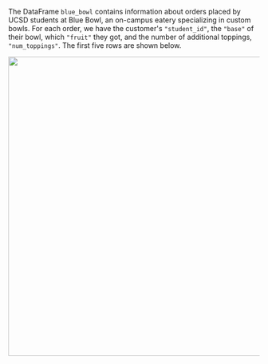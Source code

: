 The DataFrame `blue_bowl` contains information about orders placed by UCSD students at Blue Bowl, an on-campus eatery specializing in custom bowls. For each order, we have the customer's `"student_id"`, the `"base"` of their bowl, which `"fruit"` they got, and the number of additional toppings, `"num_toppings"`. The first five rows are shown below.

<center><img src="../../assets/images/wi25-quizzes/quiz2_bluebowl.jpg" width=600></center>